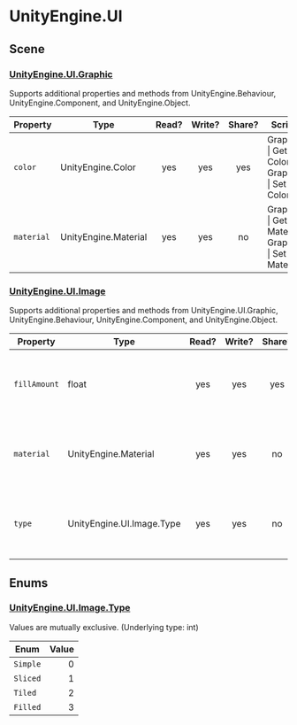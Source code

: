 ﻿# UnityEngine\.UI

## Scene

### [UnityEngine\.UI\.Graphic](https://docs.unity3d.com/Packages/com.unity.ugui@2.0/api/UnityEngine.UI.Graphic.html?q=Graphic)

Supports additional properties and methods from UnityEngine\.Behaviour, UnityEngine\.Component, and UnityEngine\.Object.

| Property | Type | Read? | Write? | Share? | Script |
|----------|------|:-----:|:------:|:------:|--------|
|`color`|UnityEngine\.Color|yes|yes|yes|Graphic \| Get Color<br>Graphic \| Set Color
|`material`|UnityEngine\.Material|yes|yes|no|Graphic \| Get Material<br>Graphic \| Set Material

### [UnityEngine\.UI\.Image](https://docs.unity3d.com/Packages/com.unity.ugui@2.0/api/UnityEngine.UI.Image.html)

Supports additional properties and methods from UnityEngine\.UI\.Graphic, UnityEngine\.Behaviour, UnityEngine\.Component, and UnityEngine\.Object.

| Property | Type | Read? | Write? | Share? | Script |
|----------|------|:-----:|:------:|:------:|--------|
|`fillAmount`|float|yes|yes|yes|Image \| Get Fill Amount<br>Image \| Set Fill Amount
|`material`|UnityEngine\.Material|yes|yes|no|Image \| Get Material<br>Image \| Set Material
|`type`|UnityEngine\.UI\.Image\.Type|yes|yes|no|Image \| Get Type<br>Image \| Set Type

## Enums

### [UnityEngine\.UI\.Image\.Type](https://docs.unity3d.com/Packages/com.unity.ugui@2.0/api/UnityEngine.UI.Image.Type.html)



Values are mutually exclusive\.
\(Underlying type: int)

| Enum | Value |
|------|------:|
|`Simple`|0
|`Sliced`|1
|`Tiled`|2
|`Filled`|3
